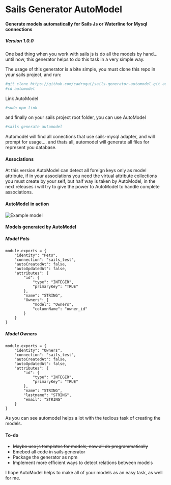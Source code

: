# Sails Generator AutoModel
#### Generate models automatically for Sails Js or Waterline for Mysql connections

##### Version 1.0.0

One bad thing when you work with sails js is do all the models by hand... until now, this generator helps to do this task in a very simple way.


The usage of this generator is a bite simple, you must clone this repo in your sails project, and run:

```sh
#git clone https://github.com/cadrogui/sails-generator-automodel.git automodel
#cd automodel
```

Link AutoModel
```sh
#sudo npm link
```

and finally on your sails project root folder, you can use AutoModel

```sh
#sails generate automodel
```

Automodel will find all conections that use sails-mysql adapter, and will prompt for usage.... and thats all, automodel will generate all files for represent you database.

#### Associations
At this version AutoModel can detect all foreign keys only as model attribute, if in your associations you need the virtual attribute collections you must create by your self, but half way is taken by AutoModel, in the next releases i will try to give the power to AutoModel to handle complete associations.

#### AutoModel in action

![Example model](http://www.legalintelligence.cl/sails_test.png?raw=true "Example Model")

#### Models generated by AutoModel
##### Model Pets

```
module.exports = {
    "identity": "Pets",
    "connection": "sails_test",
    "autoCreatedAt": false,
    "autoUpdatedAt": false,
    "attributes": {
        "id": {
            "type": "INTEGER",
            "primaryKey": "TRUE"
        },
        "name": "STRING",
        "Owners": {
            "model": "Owners",
            "columnName": "owner_id"
        }
    }
}
```

##### Model Owners

```
module.exports = {
    "identity": "Owners",
    "connection": "sails_test",
    "autoCreatedAt": false,
    "autoUpdatedAt": false,
    "attributes": {
        "id": {
            "type": "INTEGER",
            "primaryKey": "TRUE"
        },
        "name": "STRING",
        "lastname": "STRING",
        "email": "STRING"
    }
}
```

As you can see automodel helps a lot with the tedious task of creating the models.

#### To-do
- ~~Maybe use js templates for models, now all do programmatically~~
- ~~Emebed all code in sails generator~~
- Package the generator as npm
- Implement more efficient ways to detect relations between models

I hope AutoModel helps to make all of your models as an easy task, as well for me.
